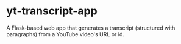 # yt-transcript-app
A Flask-based web app that generates a transcript (structured with paragraphs) from a YouTube video's URL or id.
